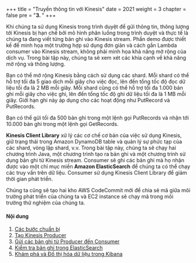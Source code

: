 +++
title = "Truyền thông tin với Kinesis"
date = 2021
weight = 3
chapter = false
pre = "<b>3. </b>"
+++

Khi chúng ta sử dụng Kinesis trong trình duyệt để gửi thông tin, thông lượng tới Kinesis bị hạn chế bởi mô hình phân luồng trong trình duyệt và thực tế là chúng ta đang viết từng bản ghi vào Kinesis stream. Phần demo được thiết kế để minh họa một trường hợp sử dụng đơn giản và cách gắn Lambda consumer vào Kinesis stream, không phải minh họa khả năng mở rộng của dịch vụ. Trong bài tập này, chúng ta sẽ xem xét các khía cạnh về khả năng mở rộng và thông lượng.

Bạn có thể mở rộng Kinesis bằng cách sử dụng các shard. Mỗi shard có thể hỗ trợ tối đa 5 giao dịch mỗi giây cho việc đọc, lên đến tổng tốc độ đọc dữ liệu tối đa là 2 MB mỗi giây. Mỗi shard cũng có thể hỗ trợ tối đa 1.000 bản ghi mỗi giây cho việc ghi, lên đến tổng tốc độ ghi dữ liệu tối đa là 1 MB mỗi giây. Giới hạn ghi này áp dụng cho các hoạt động như PutRecord và PutRecords.

Bạn có thể gửi tối đa 500 bản ghi trong một lệnh gọi PutRecords và nhận tới 10.000 bản ghi trong một lệnh gọi GetRecords.

**Kinesis Client Library** xử lý các cơ chế cơ bản của việc sử dụng Kinesis, giữ trạng thái trong Amazon DynamoDB table và quản lý sự phức tạp của các shard, vòng lặp shard, v.v. Trong bài tập này, chúng ta sẽ chạy hai chương trình Java, một chương trình tạo ra bản ghi và một chương trình sử dụng bản ghi từ Kinesis stream. Consumer sẽ ghi các bản ghi mà họ nhận được vào một chỉ mục miền **Amazon ElasticSearch** để chúng ta có thể chạy các truy vấn trên dữ liệu. Consumer sử dụng Kinesis Client Library để giảm thời gian phát triển.

Chúng ta cũng sẽ tạo hai kho AWS CodeCommit mới để chia sẻ mã giữa môi trường phát triển của chúng ta và EC2 instance sẽ chạy mã trong môi trường thử nghiệm của chúng ta.

#### Nội dung
1. [Các bước chuẩn bị](../3-message-streaming/1-prequistite/)
2. [Tạo Kinesis Producer](../3-message-streaming/2-kinesis-producer/)
3. [Gửi các bản ghi từ Producer đến Consumer](../3-message-streaming/3-send-records/)
4. [Kiểm tra bản ghi trong ElasticSearch](../3-message-streaming/4-verify-elasticsearch/)
5. [Khám phá và Đồ thị hóa dữ liệu trong Kibana](../3-message-streaming/5-kibana/)
